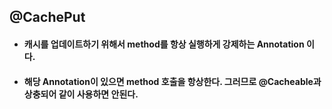 ## @CachePut
* #### 캐시를 업데이트하기 위해서 method를 항상 실행하게 강제하는 Annotation 이다.

* #### 해당 Annotation이 있으면 method 호출을 항상한다. 그러므로 @Cacheable과 상충되어 같이 사용하면 안된다.